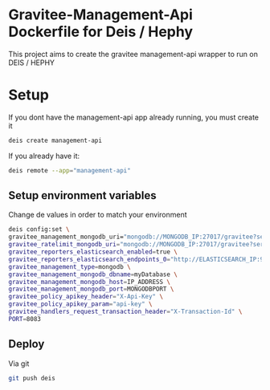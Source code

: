 # Gravitee-Management-Api Dockerfile for Deis / Hephy

This project aims to create the gravitee management-api wrapper to run on DEIS / HEPHY

# Setup
If you dont have the management-api app already running, you must create it

```bash
deis create management-api
```

If you already have it:

```bash
deis remote --app="management-api"
```

## Setup environment variables
Change de values in order to match your environment

```bash
deis config:set \
gravitee_management_mongodb_uri="mongodb://MONGODB_IP:27017/gravitee?serverSelectionTimeoutMS=5000&connectTimeoutMS=5000&socketTimeoutMS=5000" \ 
gravitee_ratelimit_mongodb_uri="mongodb://MONGODB_IP:27017/gravitee?serverSelectionTimeoutMS=5000&connectTimeoutMS=5000&socketTimeoutMS=5000" \
gravitee_reporters_elasticsearch_enabled=true \
gravitee_reporters_elasticsearch_endpoints_0="http://ELASTICSEARCH_IP:9200" \
gravitee_management_type=mongodb \
gravitee_management_mongodb_dbname=myDatabase \
gravitee_management_mongodb_host=IP_ADDRESS \
gravitee_management_mongodb_port=MONGODBPORT \
gravitee_policy_apikey_header="X-Api-Key" \
gravitee_policy_apikey_param="api-key" \
gravitee_handlers_request_transaction_header="X-Transaction-Id" \
PORT=8083
```

## Deploy
Via git
```bash
git push deis
```
